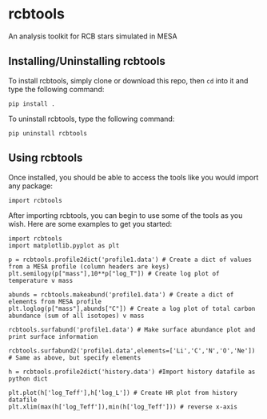 # rcbtools
An analysis toolkit for RCB stars simulated in MESA

## Installing/Uninstalling rcbtools

To install rcbtools, simply clone or download this repo, then `cd` into it and type the following command:

`pip install .`

To uninstall rcbtools, type the following command:

`pip uninstall rcbtools`

## Using rcbtools

Once installed, you should be able to access the tools like you would import any package:

`import rcbtools`

After importing rcbtools, you can begin to use some of the tools as you wish. Here are some examples to get you started:

```
import rcbtools
import matplotlib.pyplot as plt

p = rcbtools.profile2dict('profile1.data') # Create a dict of values from a MESA profile (column headers are keys)
plt.semilogy(p["mass"],10**p["log_T"]) # Create log plot of temperature v mass

abunds = rcbtools.makeabund('profile1.data') # Create a dict of elements from MESA profile
plt.loglog(p["mass"],abunds["C"]) # Create a log plot of total carbon abundance (sum of all isotopes) v mass

rcbtools.surfabund('profile1.data') # Make surface abundance plot and print surface information

rcbtools.surfabund2('profile1.data',elements=['Li','C','N','O','Ne']) # Same as above, but specify elements

h = rcbtools.profile2dict('history.data') #Import history datafile as python dict

plt.plot(h['log_Teff'],h['log_L']) # Create HR plot from history datafile
plt.xlim(max(h['log_Teff']),min(h['log_Teff'])) # reverse x-axis
```
